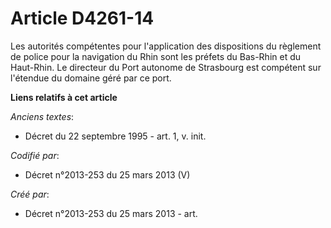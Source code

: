 # Article D4261-14

Les autorités compétentes pour l'application des dispositions du règlement de police pour la navigation du Rhin sont les
préfets du Bas-Rhin et du Haut-Rhin. Le directeur du Port autonome de Strasbourg est compétent sur l'étendue du domaine géré
par ce port.

**Liens relatifs à cet article**

_Anciens textes_:

  - Décret du 22 septembre 1995 - art. 1, v. init.

_Codifié par_:

  - Décret n°2013-253 du 25 mars 2013 (V)

_Créé par_:

  - Décret n°2013-253 du 25 mars 2013 - art.
